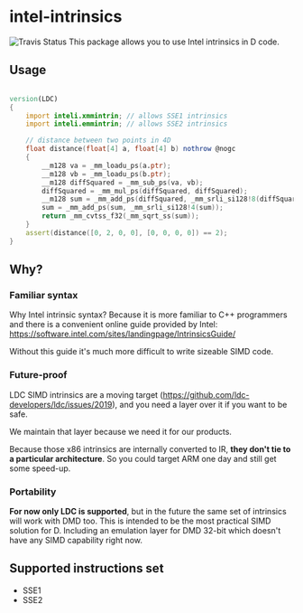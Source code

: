 # intel-intrinsics

![Travis Status](https://travis-ci.org/AuburnSounds/intel-intrinsics.svg?branch=master)
This package allows you to use Intel intrinsics in D code.

## Usage

```d

version(LDC)
{
    import inteli.xmmintrin; // allows SSE1 intrinsics
    import inteli.emmintrin; // allows SSE2 intrinsics

    // distance between two points in 4D
    float distance(float[4] a, float[4] b) nothrow @nogc
    {
        __m128 va = _mm_loadu_ps(a.ptr);
        __m128 vb = _mm_loadu_ps(b.ptr);
        __m128 diffSquared = _mm_sub_ps(va, vb);
        diffSquared = _mm_mul_ps(diffSquared, diffSquared);
        __m128 sum = _mm_add_ps(diffSquared, _mm_srli_si128!8(diffSquared));
        sum = _mm_add_ps(sum, _mm_srli_si128!4(sum));
        return _mm_cvtss_f32(_mm_sqrt_ss(sum));
    }
    assert(distance([0, 2, 0, 0], [0, 0, 0, 0]) == 2);
}

```

## Why?

### Familiar syntax

Why Intel intrinsic syntax? Because it is more familiar to C++ programmers 
and there is a convenient online guide provided by Intel: 
https://software.intel.com/sites/landingpage/IntrinsicsGuide/

Without this guide it's much more difficult to write sizeable SIMD code.

### Future-proof

LDC SIMD intrinsics are a moving target (https://github.com/ldc-developers/ldc/issues/2019), 
and you need a layer over it if you want to be safe.

We maintain that layer because we need it for our products.

Because those x86 intrinsics are internally converted to IR, **they don't tie to a particular architecture**.
So you could target ARM one day and still get some speed-up.


### Portability

**For now only LDC is supported**, but in the future the same set of intrinsics will work with DMD too. 
This is intended to be the most practical SIMD solution for D. 
Including an emulation layer for DMD 32-bit which doesn't have any SIMD capability right now.


## Supported instructions set

- SSE1
- SSE2
